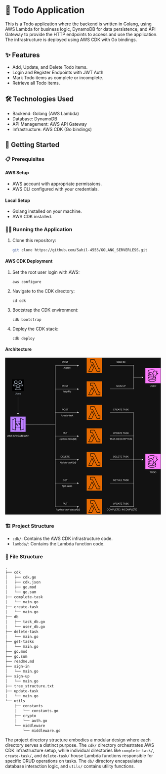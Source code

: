 # 📝 Todo Application

This is a Todo application where the backend is written in Golang, using AWS Lambda for business logic, DynamoDB for data persistence, and API Gateway to provide the HTTP endpoints to access and use the application. The infrastructure is deployed using AWS CDK with Go bindings.

## ✨ Features

- Add, Update, and Delete Todo items.
- Login and Register Endpoints with JWT Auth
- Mark Todo items as complete or incomplete.
- Retrieve all Todo items.

## 🛠️ Technologies Used

- Backend: Golang (AWS Lambda)
- Database: DynamoDB
- API Management: AWS API Gateway
- Infrastructure: AWS CDK (Go bindings)

## 🚀 Getting Started

### 📋 Prerequisites

#### AWS Setup
- AWS account with appropriate permissions.
- AWS CLI configured with your credentials.

#### Local Setup
- Golang installed on your machine.
- AWS CDK installed.

### 🏃‍♂️ Running the Application

1. Clone this repository:

    ```bash
    git clone https://github.com/Sahil-4555/GOLANG_SERVERLESS.git
    ```

#### AWS CDK Deployment

1. Set the root user login with AWS:

    ```
    aws configure
    ```
2. Navigate to the CDK directory:

    ```
    cd cdk
    ```
3. Bootstrap the CDK environment:

    ```
    cdk bootstrap
    ```
4. Deploy the CDK stack:

    ```
    cdk deploy
    ```
#### Architecture

![AWS Architecture](./AWS_Architecture.png)


### 🏗️ Project Structure

- `cdk/`: Contains the AWS CDK infrastructure code.
- `lambda/`: Contains the Lambda function code.

### 📂 File Structure

```
.
├── cdk
│   ├── cdk.go
│   ├── cdk.json
│   ├── go.mod
│   └── go.sum
├── complete-task
│   └── main.go
├── create-task
│   └── main.go
├── db
│   ├── task_db.go
│   └── user_db.go
├── delete-task
│   └── main.go
├── get-tasks
│   └── main.go
├── go.mod
├── go.sum
├── readme.md
├── sign-in
│   └── main.go
├── sign-up
│   └── main.go
├── tree_structure.txt
├── update-task
│   └── main.go
└── utils
    ├── constants
    │   └── constants.go
    ├── crypto
    │   └── auth.go
    └── middleware
        └── middleware.go
```

The project directory structure embodies a modular design where each directory serves a distinct purpose. The `cdk/` directory orchestrates AWS CDK infrastructure setup, while individual directories like `complete-task/`, `create-task/`, and `delete-task/` house Lambda functions responsible for specific CRUD operations on tasks. The `db/` directory encapsulates database interaction logic, and `utils/` contains utility functions.
